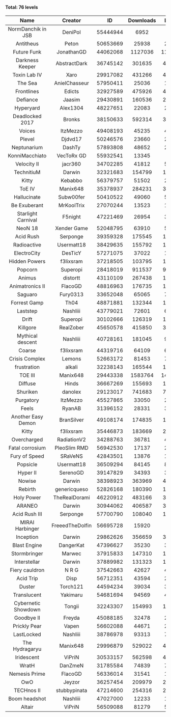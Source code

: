 #### Total: 76 levels

| Name | Creator | ID | Downloads | Likes |
|:---:|:---:|:---:|:---:|:---:|
| NormDanchik in JSB | DeniPol | 55444944 | 6952 | 638
| Antitheus | Peton | 50653669 | 25938 | 2624
| Future Funk | JonathanGD | 44062068 | 1127036 | 110950
| Darkness Keeper | AbstractDark | 36745142 | 301635 | 46561
| Toxin Lab IV | Xaro | 29917082 | 431266 | 42702
| The Sea | AnielChasseur | 57950411 | 25036 | 1119
| Frontlines | Edicts | 32927589 | 475926 | 41455
| Defiance | Jaasim | 29430891 | 160536 | 22540
| Hyperyard | Alex1304 | 48227651 | 22083 | 2883
| Deadlocked 2017 | Bronks | 38150633 | 592314 | 33329
| Voices | ItzMezzo | 49408193 | 45235 | 4669
| Plevel | Djdvd17 | 50246576 | 23660 | 2767
| Neptunarium | DashTy | 57893808 | 48652 | 2088
| KonniMacchiato | VecToRx GD | 55932541 | 13345 | 898
| Velocity II | jacr360 | 34702285 | 41812 | 5157
| TechnitiuM | Darwin | 32321683 | 154799 | 13687
| Kitty | Kebabbo | 56379757 | 51502 | 2304
| ToE IV  | Manix648 | 35378937 | 284231 | 30180
| Hallucinate | Subw00fer | 50410522 | 49060 | 5170
| Be Exuberant | MrKoolTrix | 27070244 | 13523 | 1128
| Starlight Carnival | F5night | 47221469 | 26954 | 3376
| NeoN 18 | Xender Game | 52048795 | 63910 | 5797
| Acid Rush | Serponge | 39359328 | 175545 | 16996
| Radioactive | Usermatt18 | 38429635 | 155792 | 14999
| ElectroCity | DesTicY | 57271075 | 37022 | 1757
| Hidden Powers | f3lixsram | 37218505 | 103795 | 10354
| Popcorn | Superopi | 28418019 | 911537 | 99557
| Animus | distortt | 43110109 | 267438 | 18831
| Animatronics II | FlacoGD | 48816963 | 176735 | 16075
| Saguaro | Fury0313 | 33652048 | 65065 | 7255
| Forrest Gamp | Th04 | 48871881 | 132344 | 10811
| Laststep | NashIiii | 43779021 | 72601 | 6160
| Drift | Superopi | 30102666 | 126319 | 13976
| Killgore | RealZober | 45650578 | 415850 | 30810
| Mythical descent | NashIiii | 40728161 | 181045 | 9834
| Coarse | f3lixsram | 44319716 | 64109 | 6954
| Crisis Complex | Lemons | 52663172 | 81453 | 7494
| frustration | alkali | 32238143 | 165544 | 17918
| TOE III | Manix648 | 29443338 | 1583764 | 143862
| Diffuse | Hinds | 36667269 | 155693 | 16623
| Shuriken | danolex | 29123017 | 741683 | 74809
| Purgatory | ItzMezzo | 45527865 | 33050 | 2092
| Feels | RyanAB | 31396152 | 28331 | 3659
| Another Easy Demon | BranSilver | 49108174 | 174835 | 18943
| Kitty | f3lixsram | 35446873 | 183669 | 22643
| Overcharged | RadiationV2 | 34288763 | 36781 | 4396
| Fatal corrosium | PleoSlim RMD | 56942530 | 17137 | 2182
| Fury of Speed | SRaVeNS | 42843501 | 13876 | 1585
| Popsicle | Usermatt18 | 36509294 | 84145 | 8676
| Hyper II | SerenoGD | 39147829 | 34393 | 3417
| Nowise | Darwin | 38398923 | 363969 | 48904
| Rebirth | genericqueso | 52826168 | 180390 | 12683
| Holy Power | TheRealDorami | 46220912 | 483166 | 33074
| ARANEO | Darwin | 30944062 | 406587 | 35440
| Acid Rush III | Serponge | 57700790 | 108040 | 10298
| MIRAI Harbinger | FreeedTheDolfin | 56695728 | 15920 | 861
| Inception | Darwin | 29862626 | 356659 | 33552
| Blast Engine | DangerKat | 47396627 | 35230 | 3720
| Stormbringer | Marwec | 37915833 | 147310 | 14386
| Interstellar | Darwin | 37889982 | 131323 | 16864
| Fiery cauldron | N R G | 37542663 | 42627 | 4622
| Acid Trip | Disp | 56712351 | 43594 | 2622
| Duster | Torch121 | 44594234 | 39034 | 3775
| Translucent | Yakimaru | 54681694 | 94569 | 4358
| Cybernetic Showdown  | Tongii | 32243307 | 154993 | 16871
| Goodbye II | Freyda | 45088185 | 32478 | 2447
| Prickly Pear | Vapen | 56602088 | 44671 | 2385
| LastLocked | NashIiii | 38786978 | 93313 | 7230
| The Hydragaryu | Manix648 | 29996879 | 529022 | 49568
| Iridescent | ViPriN | 30533157 | 562598 | 47473
| WratH | DanZmeN | 31785584 | 74839 | 7314
| Nemesis Prime | FlacoGD | 56336014 | 31541 | 1775
| OwO | Jeyzor | 36257454 | 209979 | 21596
| TECHnos II | stubbypinata | 47214600 | 254316 | 20068
| Boom headshot | NashIiii | 47027000 | 12233 | 1041
| Altair | ViPriN | 56509088 | 81279 | 5535
